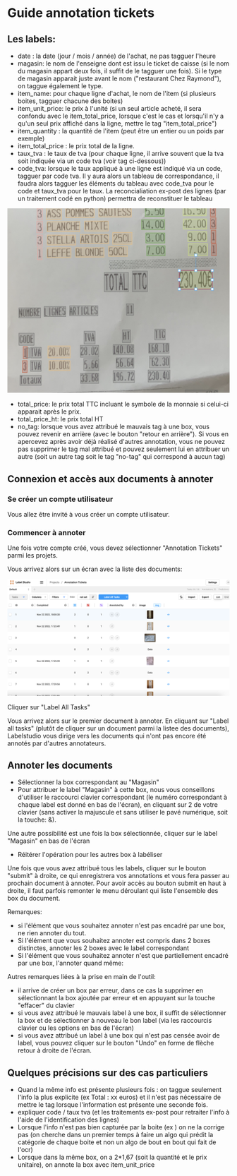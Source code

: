 # Guide annotation tickets    
    
## Les labels: 
- date : la date (jour / mois / année) de l'achat, ne pas tagguer l'heure
- magasin: le nom de l'enseigne dont est issu le ticket de caisse (si le nom du magasin appart deux fois, il suffit de le tagguer une fois). Si le type de magasin apparait juste avant le nom ("restaurant Chez Raymond"), on taggue également le type.
- item_name: pour chaque ligne d'achat, le nom de l'item (si plusieurs boites, tagguer chacune des boites)
- item_unit_price: le prix à l'unité (si un seul article acheté, il sera confondu avec le item_total_price, lorsque c'est le cas et lorsqu'il n'y a qu'un seul prix affiché dans la ligne, mettre le tag "item_total_price")
- item_quantity : la quantité de l'item (peut être un entier ou un poids par exemple)
- item_total_price : le prix total de la ligne. 
- taux_tva : le taux de tva (pour chaque ligne, il arrive souvent que la tva soit indiquée via un code tva (voir tag ci-dessous))
- code_tva: lorsque le taux appliqué à une ligne est indiqué via un code, tagguer par code tva. Il y aura alors un tableau de correspondance, il faudra alors tagguer les éléments du tableau avec code_tva pour le code et taux_tva pour le taux. La reconcialiation ex-post des lignes (par un traitement codé en python) permettra de reconstituer le tableau

![](images/ticket_1.png)

- total_price: le prix total TTC incluant le symbole de la monnaie si celui-ci apparait après le prix.
- total_price_ht: le prix total HT 
- no_tag: lorsque vous avez attribué le mauvais tag à une box, vous pouvez revenir en arrière (avec le bouton "retour en arrière"). Si vous en apercevez après avoir déjà réalisé d'autres annotation, vous ne pouvez pas supprimer le tag mal attribué et pouvez seulement lui en attribuer un autre (soit un autre tag soit le tag "no-tag" qui correspond à aucun tag)
## Connexion et accès aux documents à annoter 


### Se créer un compte utilisateur 

Vous allez être invité à vous créer un compte utilisateur. 

### Commencer à annoter 

Une fois votre compte créé, vous devez sélectionner "Annotation Tickets" parmi les projets. 


Vous arrivez alors sur un écran avec la liste des documents: 

![](images/labelstudio.png)



Cliquer sur "Label All Tasks"

Vous arrivez alors sur le premier document à annoter. En cliquant sur "Label all tasks" (plutôt de cliquer sur un document parmi la listee des documents), Labelstudio vous dirige vers les documents qui n'ont pas encore été annotés par d'autres annotateurs. 

## Annoter les documents

- Sélectionner la box correspondant au "Magasin" 
- Pour attribuer le label "Magasin" à cette box, nous vous conseillons d'utiliser le raccourci clavier correspondant (le numéro correspondant à chaque label est donné en bas de l'écran), en cliquant sur 2 de votre clavier (sans activer la majuscule et sans utiliser le pavé numérique, soit la touche: &). 

Une autre possibilité est une fois la box sélectionnée, cliquer sur le label "Magasin" en bas de l'écran
- Réitérer l'opération pour les autres box à labéliser 

Une fois que vous avez attribué tous les labels, cliquer sur le bouton "submit" à droite, ce qui enregistrera vos annotations et vous fera passer au prochain document à annoter. Pour avoir accès au bouton submit en haut à droite, il faut parfois remonter le menu déroulant qui liste l'ensemble des box du document. 

Remarques: 
- si l'élément que vous souhaitez annoter n'est pas encadré par une box, ne rien annoter du tout. 
- Si l'élément que vous souhaitez annoter est compris dans 2 boxes distinctes, annoter les 2 boxes avec le label correspondant
- Si l'élément que vous souhaitez annoter n'est que partiellement encadré par une box, l'annoter quand même: 


Autres remarques liées à la prise en main de l'outil: 
- il arrive de créer un box par erreur, dans ce cas la supprimer en sélectionnant la box ajoutée par erreur et en appuyant sur la touche "effacer" du clavier 
- si vous avez attribué le mauvais label à une box, il suffit de sélectionner la box et de sélectionner à nouveau le bon label (via les raccourcis clavier ou les options en bas de l'écran)
- si vous avez attribué un label à une box qui n'est pas censée avoir de label, vous pouvez cliquer sur le bouton "Undo" en forme de flèche retour à droite de l'écran. 




## Quelques précisions sur des cas particuliers 


- Quand la même info est présente plusieurs fois : on taggue seulement l'info la plus explicite (ex Total : xx euros) et il n'est pas nécessaire de mettre le tag lorsque l'information est présente une seconde fois. 
- expliquer code / taux tva (et les traitements ex-post pour retraiter l'info à l'aide de l'identification des lignes)
- Lorsque l'info n'est pas bien capturée par la boite (ex ) on ne la corrige pas (on cherche dans un premier temps à faire un algo qui prédit la catégorie de chaque boite et non un algo de bout en bout qui fait de l'ocr)
- Lorsque dans la même box, on a 2*1,67 (soit la quantité et le prix unitaire), on annote la box avec item_unit_price
